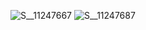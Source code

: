 
![S__11247667](https://github.com/HWTeng-Course/202402-Statistics/assets/162124820/1588d5af-7814-4f1a-926d-eb588382e5ad)
![S__11247687](https://github.com/HWTeng-Course/202402-Statistics/assets/162124820/21dec2d7-925a-490c-9ccf-50f87aa1e7df)
